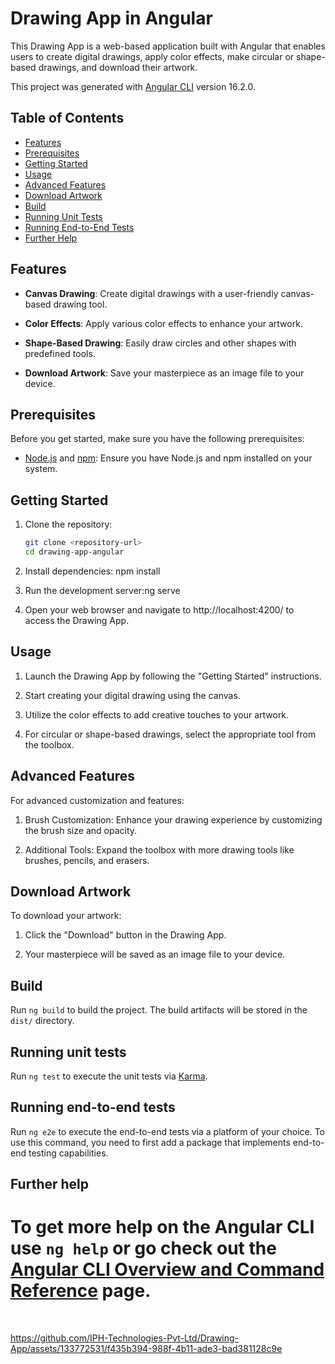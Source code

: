 
# Drawing App in Angular
This Drawing App is a web-based application built with Angular that enables users to create digital drawings, apply color effects, make circular or shape-based drawings, and download their artwork.

This project was generated with [Angular CLI](https://github.com/angular/angular-cli) version 16.2.0.

## Table of Contents

- [Features](#features)
- [Prerequisites](#prerequisites)
- [Getting Started](#getting-started)
- [Usage](#usage)
- [Advanced Features](#advanced-features)
- [Download Artwork](#download-artwork)
- [Build](#build)
- [Running Unit Tests](#running-unit-tests)
- [Running End-to-End Tests](#running-end-to-end-tests)
- [Further Help](#further-help)

## Features
- **Canvas Drawing**: Create digital drawings with a user-friendly canvas-based drawing tool.

- **Color Effects**: Apply various color effects to enhance your artwork.

- **Shape-Based Drawing**: Easily draw circles and other shapes with predefined tools.

- **Download Artwork**: Save your masterpiece as an image file to your device.
## Prerequisites

Before you get started, make sure you have the following prerequisites:

- [Node.js](https://nodejs.org/) and [npm](https://www.npmjs.com/): Ensure you have Node.js and npm installed on your system.
## Getting Started

1. Clone the repository:

   ```bash
   git clone <repository-url>
   cd drawing-app-angular
  1. Install dependencies: npm install

  2. Run the development server:ng serve

  3. Open your web browser and navigate to http://localhost:4200/ to access the Drawing App.
## Usage
 1. Launch the Drawing App by following the "Getting Started" instructions.

 2. Start creating your digital drawing using the canvas.

 3. Utilize the color effects to add creative touches to your artwork.

 4. For circular or shape-based drawings, select the appropriate tool from the toolbox.
## Advanced Features
 For advanced customization and features:

   1. Brush Customization: Enhance your drawing experience by customizing the brush size and opacity.

   2. Additional Tools: Expand the toolbox with more drawing tools like brushes, pencils, and erasers.
## Download Artwork
  To download your artwork:

   1. Click the "Download" button in the Drawing App.

   2. Your masterpiece will be saved as an image file to your device.
## Build

Run `ng build` to build the project. The build artifacts will be stored in the `dist/` directory.

## Running unit tests

Run `ng test` to execute the unit tests via [Karma](https://karma-runner.github.io).

## Running end-to-end tests

Run `ng e2e` to execute the end-to-end tests via a platform of your choice. To use this command, you need to first add a package that implements end-to-end testing capabilities.

## Further help

To get more help on the Angular CLI use `ng help` or go check out the [Angular CLI Overview and Command Reference](https://angular.io/cli) page.
=======
<br/>

https://github.com/IPH-Technologies-Pvt-Ltd/Drawing-App/assets/133772531/f435b394-988f-4b11-ade3-bad381128c9e




